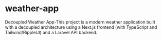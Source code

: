 # weather-app
Decoupled Weather App-This project is a modern weather application built with a decoupled architecture using a Next.js frontend (with TypeScript and Tailwind/RippleUI) and a Laravel API backend. 
